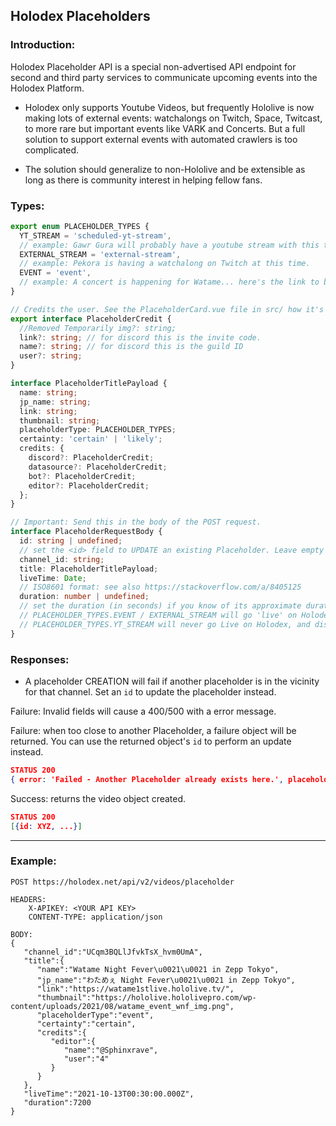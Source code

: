 Holodex Placeholders
----

### Introduction:

Holodex Placeholder API is a special non-advertised API endpoint for second and third party services to communicate upcoming events into the Holodex Platform.

- Holodex only supports Youtube Videos, but frequently Hololive is now making lots of external events: watchalongs on Twitch, Space, Twitcast, to more rare but important events like VARK and Concerts. But a full solution to support external events with automated crawlers is too complicated.

- The solution should generalize to non-Hololive and be extensible as long as there is community interest in helping fellow fans.


### Types:
```ts
export enum PLACEHOLDER_TYPES {
  YT_STREAM = 'scheduled-yt-stream', 
  // example: Gawr Gura will probably have a youtube stream with this title/content 
  EXTERNAL_STREAM = 'external-stream', 
  // example: Pekora is having a watchalong on Twitch at this time.
  EVENT = 'event', 
  // example: A concert is happening for Watame... here's the link to buy tickets.
}

// Credits the user. See the PlaceholderCard.vue file in src/ how it's displayed.
export interface PlaceholderCredit {
  //Removed Temporarily img?: string;
  link?: string; // for discord this is the invite code.
  name?: string; // for discord this is the guild ID
  user?: string;
}

interface PlaceholderTitlePayload {
  name: string;
  jp_name: string;
  link: string;
  thumbnail: string;
  placeholderType: PLACEHOLDER_TYPES;
  certainty: 'certain' | 'likely';
  credits: {
    discord?: PlaceholderCredit;
    datasource?: PlaceholderCredit;
    bot?: PlaceholderCredit;
    editor?: PlaceholderCredit;
  };
}

// Important: Send this in the body of the POST request.
interface PlaceholderRequestBody {
  id: string | undefined; 
  // set the <id> field to UPDATE an existing Placeholder. Leave empty to create new placeholder.
  channel_id: string;
  title: PlaceholderTitlePayload;
  liveTime: Date;
  // ISO8601 format: see also https://stackoverflow.com/a/8405125
  duration: number | undefined;
  // set the duration (in seconds) if you know of its approximate duration OR it's currently LIVE. 
  // PLACEHOLDER_TYPES.EVENT / EXTERNAL_STREAM will go 'live' on Holodex while: liveTime < NOW() < liveTime+duration
  // PLACEHOLDER_TYPES.YT_STREAM will never go Live on Holodex, and disappear when liveTime < Now()
}
```

### Responses:

- A placeholder CREATION will fail if another placeholder is in the vicinity for that channel. Set an `id` to update the placeholder instead.

Failure: Invalid fields will cause a 400/500 with a error message.

Failure: when too close to another Placeholder, a failure object will be returned. You can use the returned object's `id` to perform an update instead.
```json
STATUS 200
{ error: 'Failed - Another Placeholder already exists here.', placeholder: {VIDEO OBJECT} }
```
Success: returns the video object created.
```json
STATUS 200
[{id: XYZ, ...}]
```

----

### Example:

```
POST https://holodex.net/api/v2/videos/placeholder

HEADERS: 
    X-APIKEY: <YOUR API KEY>
    CONTENT-TYPE: application/json

BODY:
{
   "channel_id":"UCqm3BQLlJfvkTsX_hvm0UmA",
   "title":{
      "name":"Watame Night Fever\u0021\u0021 in Zepp Tokyo",
      "jp_name":"わためぇ Night Fever\u0021\u0021 in Zepp Tokyo",
      "link":"https://watame1stlive.hololive.tv/",
      "thumbnail":"https://hololive.hololivepro.com/wp-content/uploads/2021/08/watame_event_wnf_img.png",
      "placeholderType":"event",
      "certainty":"certain",
      "credits":{
         "editor":{
            "name":"@Sphinxrave",
            "user":"4"
         }
      }
   },
   "liveTime":"2021-10-13T00:30:00.000Z",
   "duration":7200
}
```